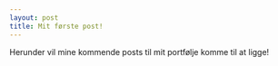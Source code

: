 ```yaml
---
layout: post
title: Mit første post!
---
```


Herunder vil mine kommende posts til mit portfølje komme til at ligge!
